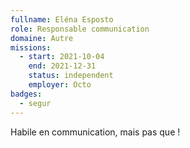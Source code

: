 ```yaml
---
fullname: Eléna Esposto
role: Responsable communication
domaine: Autre
missions:
  - start: 2021-10-04
    end: 2021-12-31
    status: independent
    employer: Octo
badges:
  - segur
---
```


Habile en communication, mais pas que !
